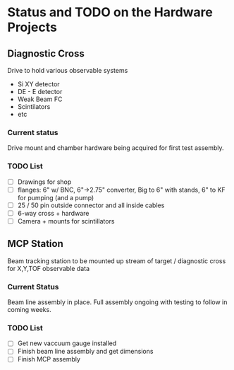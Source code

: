 # Status and TODO on the Hardware Projects

## Diagnostic Cross

Drive to hold various observable systems

- Si XY detector
- DE - E detector
- Weak Beam FC
- Scintilators
- etc

### Current status

Drive mount and chamber hardware being acquired for first test assembly.

### TODO List

- [ ] Drawings for shop
- [ ] flanges: 6" w/ BNC, 6"->2.75" converter, Big to 6" with stands, 6" to KF for pumping (and a pump)
- [ ] 25 / 50 pin outside connector and all inside cables
- [ ] 6-way cross + hardware
- [ ] Camera + mounts for scintillators

## MCP Station

Beam tracking station to be mounted up stream of target / diagnostic cross for X,Y,TOF observable data

### Current Status

Beam line assembly in place. Full assembly ongoing with testing to follow in coming weeks.

### TODO List

- [ ] Get new vaccuum gauge installed
- [ ] Finish beam line assembly and get dimensions
- [ ] Finish MCP assembly